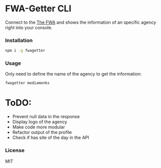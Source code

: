 # FWA-Getter CLI
Connect to the [The FWA](https://thefwa.com) and shows the information of an specific agency right into your console.


### Installation
```bash
npm i -g fwagetter
```

### Usage
Only need to define the name of the agency to get the information:
```sh
fwagetter mediamonks
```

# ToDO:
  - Prevent null data in the response
  - Display logo of the agency
  - Make code more modular
  - Refactor output of the profile
  - Check if has site of the day in the API

### License
MIT